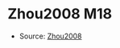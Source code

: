 <a name="material" />

# Zhou2008 M18
<script type="application/ld+json">
  {
    "@context": "https://schema.org/",
    "@type": "ChemicalSubstance",
    "http://purl.org/dc/terms/conformsTo":
      {
        "@type": "CreativeWork",
        "@id": "https://bioschemas.org/profiles/ChemicalSubstance/0.4-RELEASE/"
      },
    "@id": "https://egonw.github.io/nanowiki/nanowiki230.html#material",
    "name": "Zhou2008 M18",
    "sameAs": "http://127.0.0.1/mediawiki/index.php/Special:URIResolver/Zhou2008_M18"
  }
</script>


* Source: [Zhou2008](http://127.0.0.1/mediawiki/index.php/Special:URIResolver/Zhou2008)
